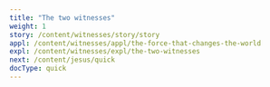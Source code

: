 ```yaml
---
title: "The two witnesses"
weight: 1
story: /content/witnesses/story/story
appl: /content/witnesses/appl/the-force-that-changes-the-world
expl: /content/witnesses/expl/the-two-witnesses
next: /content/jesus/quick
docType: quick
---
```

